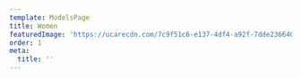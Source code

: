 ```yaml
---
template: ModelsPage
title: Women
featuredImage: 'https://ucarecdn.com/7c9f51c6-e137-4df4-a92f-7dde236640d6/-/preview/'
order: 1
meta:
  title: ''
---
```


